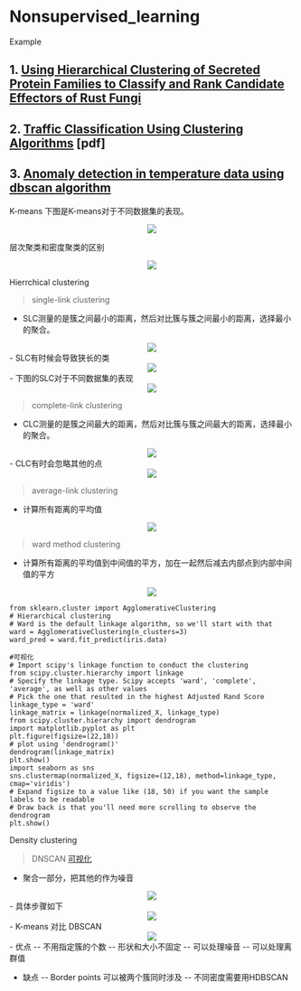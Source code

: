 # Nonsupervised_learning

Example

## 1. [Using Hierarchical Clustering of Secreted Protein Families to Classify and Rank Candidate Effectors of Rust Fungi](https://journals.plos.org/plosone/article?id=10.1371/journal.pone.0029847)

## 2. [Traffic Classification Using Clustering Algorithms](https://pages.cpsc.ucalgary.ca/~mahanti/papers/clustering.pdf) [pdf]

## 3. [Anomaly detection in temperature data using dbscan algorithm](https://ieeexplore.ieee.org/abstract/document/5946052/)

K-means
下图是K-means对于不同数据集的表现。
<div align=center><img src=resources/1.png></div>

层次聚类和密度聚类的区别
<div align=center><img src=resources/2.png></div>

Hierrchical clustering
>single-link clustering 
- SLC测量的是簇之间最小的距离，然后对比簇与簇之间最小的距离，选择最小的聚合。
<div align=center><img src=resources/3.png></div>
- SLC有时候会导致狭长的类
<div align=center><img src=resources/4.png></div>
- 下图的SLC对于不同数据集的表现
<div align=center><img src=resources/5.png></div>

>complete-link clustering
- CLC测量的是簇之间最大的距离，然后对比簇与簇之间最大的距离，选择最小的聚合。
<div align=center><img src=resources/6.png></div>
- CLC有时会忽略其他的点
<div align=center><img src=resources/7.png></div>

>average-link clustering
- 计算所有距离的平均值
<div align=center><img src=resources/8.png></div>

>ward method clustering
- 计算所有距离的平均值到中间值的平方，加在一起然后减去内部点到内部中间值的平方
<div align=center><img src=resources/9.png></div>

``` 
from sklearn.cluster import AgglomerativeClustering
# Hierarchical clustering
# Ward is the default linkage algorithm, so we'll start with that
ward = AgglomerativeClustering(n_clusters=3)
ward_pred = ward.fit_predict(iris.data)

#可视化
# Import scipy's linkage function to conduct the clustering
from scipy.cluster.hierarchy import linkage
# Specify the linkage type. Scipy accepts 'ward', 'complete', 'average', as well as other values
# Pick the one that resulted in the highest Adjusted Rand Score
linkage_type = 'ward'
linkage_matrix = linkage(normalized_X, linkage_type)
from scipy.cluster.hierarchy import dendrogram
import matplotlib.pyplot as plt
plt.figure(figsize=(22,18))
# plot using 'dendrogram()'
dendrogram(linkage_matrix)
plt.show()
import seaborn as sns
sns.clustermap(normalized_X, figsize=(12,18), method=linkage_type, cmap='viridis')
# Expand figsize to a value like (18, 50) if you want the sample labels to be readable
# Draw back is that you'll need more scrolling to observe the dendrogram
plt.show()
```


Density clustering
>DNSCAN [可视化](https://www.naftaliharris.com/blog/visualizing-dbscan-clustering/)
- 聚合一部分，把其他的作为噪音
<div align=center><img src=resources/10.png></div>
- 具体步骤如下
<div align=center><img src=resources/11.png></div>
- K-means 对比 DBSCAN
<div align=center><img src=resources/12.png></div>
- 优点
-- 不用指定簇的个数
-- 形状和大小不固定
-- 可以处理噪音
-- 可以处理离群值

- 缺点
-- Border points 可以被两个簇同时涉及
-- 不同密度需要用HDBSCAN
